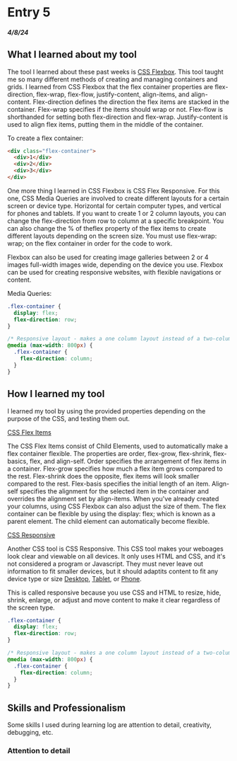 # Entry 5
##### 4/8/24

## What I learned about my tool

The tool I learned about these past weeks is [CSS Flexbox](https://www.w3schools.com/css/css3_flexbox.asp). This tool taught me so many different methods of creating and managing containers and grids. I learned from CSS Flexbox that the flex container properties are flex-direction, flex-wrap, flex-flow, justify-content, align-items, and align-content. Flex-direction defines the direction the flex items are stacked in the container. Flex-wrap specifies if the items should wrap or not. Flex-flow is shorthanded for setting both flex-direction and flex-wrap. Justify-content is used to align flex items, putting them in the middle of the container.

To create a flex container:

```HTML
<div class="flex-container">
  <div>1</div>
  <div>2</div>
  <div>3</div>
</div>
```

One more thing I learned in CSS Flexbox is CSS Flex Responsive. For this one, CSS Media Queries are involved to create different layouts for a certain screen or device type. Horizontal for certain computer types, and vertical for phones and tablets. If you want to create 1 or 2 column layouts, you can change the flex-direction from row to column at a specific breakpoint. You can also change the % of theflex property of the flex items to create different layouts depending on the screen size. You must use flex-wrap: wrap; on the flex container in order for the code to work.

Flexbox can also be used for creating image galleries between 2 or 4 images full-width images wide, depending on the device you use. Flexbox can be used for creating responsive websites, with flexible navigations or content.

Media Queries:

```CSS
.flex-container {
  display: flex;
  flex-direction: row;
}

/* Responsive layout - makes a one column layout instead of a two-column layout */
@media (max-width: 800px) {
  .flex-container {
    flex-direction: column;
  }
}
```

## How I learned my tool

I learned my tool by using the provided properties depending on the purpose of the CSS, and testing them out.

[CSS Flex Items](https://www.w3schools.com/css/css3_flexbox_items.asp)

The CSS Flex Items consist of Child Elements, used to automatically make a flex container flexible. The properties are order, flex-grow, flex-shrink, flex-basics, flex, and align-self. Order specifies the arrangement of flex items in a container. Flex-grow specifies how much a flex item grows compared to the rest. Flex-shrink does the opposite, flex items will look smaller compared to the rest. Flex-basis specifies the initial length of an item. Align-self specifies the alignment for the selected item in the container and overrides the alignment set by align-items. When you've already created your columns, using CSS Flexbox can also adjust the size of them. The flex container can be flexible by using the display: flex; which is known as a parent element. The child element can automatically become flexible.

[CSS Responsive](https://www.w3schools.com/css/css3_flexbox_responsive.asp)

Another CSS tool is CSS Responsive. This CSS tool makes your weboages look clear and viewable on all devices. It only uses HTML and CSS, and it's not considered a program or Javascript. They must never leave out information to fit smaller devices, but it should adaptits content to fit any device type or size [Desktop](https://www.w3schools.com/css/rwd_desktop.png), [Tablet](https://www.w3schools.com/css/rwd_tablet.png), or [Phone](https://www.w3schools.com/css/rwd_phone.png).

This is called responsive because you use CSS and HTML to resize, hide, shrink, enlarge, or adjust and move content to make it clear regardless of the screen type.

```CSS
.flex-container {
  display: flex;
  flex-direction: row;
}

/* Responsive layout - makes a one column layout instead of a two-column layout */
@media (max-width: 800px) {
  .flex-container {
    flex-direction: column;
  }
}
```

## Skills and Professionalism

Some skills I used during learning log are attention to detail, creativity, debugging, etc.

### Attention to detail

